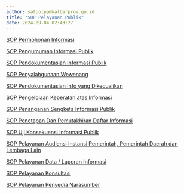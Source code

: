 ```yaml
---
author: satpolpp@kalbarprov.go.id
title: "SOP Pelayanan Publik"
date: 2024-09-04 02:43:27
---
```

<p><a href="/file/DSnSzGCZ5LL7pICL3UNz.pdf">SOP Permohonan Informasi</a></p>

<p><a href="/file/j01dlMtDNNeI35otrKBg.pdf">SOP Pengumuman Informasi Publik</a></p>

<p><a href="file/5W43ev35nbUV3kOAZAll.pdf">SOP Pendokumentasian Informasi Publik</a></p>

<p><a href="/file/DxYh9Ziwfi7iZaHqItW5.pdf">SOP Penyalahgunaan Wewenang</a></p>

<p><a href="/file/dssk8HqhWNgVJXNPOgo4.pdf">SOP Pendokumentasian Info yang Dikecualikan</a></p>

<p><a href="/file/BYd98R5iExJvLpwegRzj.pdf">SOP Pengelolaan Keberatan atas Informasi</a></p>

<p><a href="/file/VXiCDp3OU1WRdcEGLZm0.pdf">SOP Penanganan Sengketa Informasi Publik</a></p>

<p><a href="/file/SrAkxDrfaYp5iSQJKiWE.pdf">SOP Penetapan Dan Pemutakhiran Daftar Informasi</a></p>

<p><a href="/file/vD8mjOSF1Ply2Yn8CBdV.pdf">SOP Uji Konsekuensi Informasi Publik</a></p>

<p><a href="/file/hODp2QEYW1BQFl2ANkip.pdf">SOP Pelayanan Audiensi Instansi Pemerintah, Pemerintah Daerah dan Lembaga Lain</a></p>

<p><a href="/file/kD24ERVSmPKalJGRnSiw.pdf">SOP Pelayanan Data / Laporan Informasi</a></p>

<p><a href="/file/0KhVQjzGkUWjS4tNqlj9.pdf">SOP Pelayanan Konsultasi</a></p>

<p><a href="/file/aH6cbSP9PFXvYX9mcA0j.pdf">SOP Pelayanan Penyedia Narasumber</a></p>

<p></p>

<p></p>
